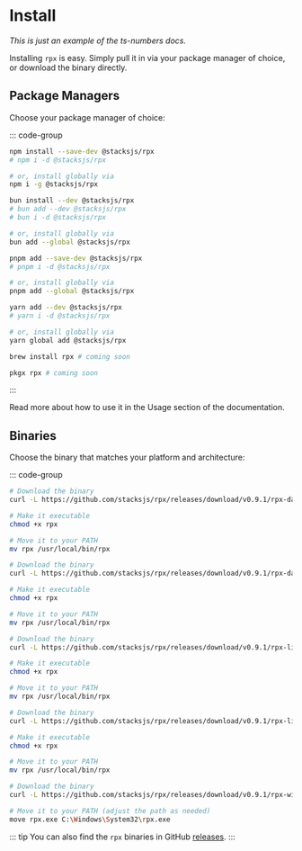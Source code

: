# Install

_This is just an example of the ts-numbers docs._

Installing `rpx` is easy. Simply pull it in via your package manager of choice, or download the binary directly.

## Package Managers

Choose your package manager of choice:

::: code-group

```sh [npm]
npm install --save-dev @stacksjs/rpx
# npm i -d @stacksjs/rpx

# or, install globally via
npm i -g @stacksjs/rpx
```

```sh [bun]
bun install --dev @stacksjs/rpx
# bun add --dev @stacksjs/rpx
# bun i -d @stacksjs/rpx

# or, install globally via
bun add --global @stacksjs/rpx
```

```sh [pnpm]
pnpm add --save-dev @stacksjs/rpx
# pnpm i -d @stacksjs/rpx

# or, install globally via
pnpm add --global @stacksjs/rpx
```

```sh [yarn]
yarn add --dev @stacksjs/rpx
# yarn i -d @stacksjs/rpx

# or, install globally via
yarn global add @stacksjs/rpx
```

```sh [brew]
brew install rpx # coming soon
```

```sh [pkgx]
pkgx rpx # coming soon
```

:::

Read more about how to use it in the Usage section of the documentation.

## Binaries

Choose the binary that matches your platform and architecture:

::: code-group

```sh [macOS (arm64)]
# Download the binary
curl -L https://github.com/stacksjs/rpx/releases/download/v0.9.1/rpx-darwin-arm64 -o rpx

# Make it executable
chmod +x rpx

# Move it to your PATH
mv rpx /usr/local/bin/rpx
```

```sh [macOS (x64)]
# Download the binary
curl -L https://github.com/stacksjs/rpx/releases/download/v0.9.1/rpx-darwin-x64 -o rpx

# Make it executable
chmod +x rpx

# Move it to your PATH
mv rpx /usr/local/bin/rpx
```

```sh [Linux (arm64)]
# Download the binary
curl -L https://github.com/stacksjs/rpx/releases/download/v0.9.1/rpx-linux-arm64 -o rpx

# Make it executable
chmod +x rpx

# Move it to your PATH
mv rpx /usr/local/bin/rpx
```

```sh [Linux (x64)]
# Download the binary
curl -L https://github.com/stacksjs/rpx/releases/download/v0.9.1/rpx-linux-x64 -o rpx

# Make it executable
chmod +x rpx

# Move it to your PATH
mv rpx /usr/local/bin/rpx
```

```sh [Windows (x64)]
# Download the binary
curl -L https://github.com/stacksjs/rpx/releases/download/v0.9.1/rpx-windows-x64.exe -o rpx.exe

# Move it to your PATH (adjust the path as needed)
move rpx.exe C:\Windows\System32\rpx.exe
```

::: tip
You can also find the `rpx` binaries in GitHub [releases](https://github.com/stacksjs/rpx/releases).
:::
